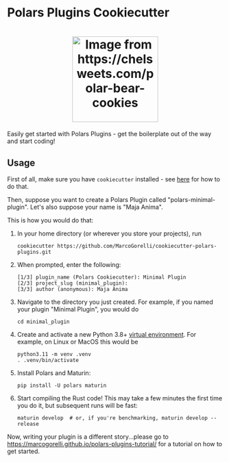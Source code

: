 # Polars Plugins Cookiecutter

<h1 align="center">
        <img
                width="200"
                alt="Image from https://chelsweets.com/polar-bear-cookies"
                src="https://github.com/MarcoGorelli/cookiecutter-polars-plugins/assets/33491632/401ae923-a612-4346-bc65-523ee344f437">
</h1>

Easily get started with Polars Plugins - get the boilerplate
out of the way and start coding!

## Usage

First of all, make sure you have `cookiecutter` installed - see
[here](https://cookiecutter.readthedocs.io/en/stable/installation.html)
for how to do that.

Then, suppose you want to create a Polars Plugin called "polars-minimal-plugin".
Let's also suppose your name is "Maja Anima".

This is how you would do that:

1. In your home directory (or wherever you store your projects), run
   ```console
   cookiecutter https://github.com/MarcoGorelli/cookiecutter-polars-plugins.git
   ```
2. When prompted, enter the following:
   ```
   [1/3] plugin_name (Polars Cookiecutter): Minimal Plugin
   [2/3] project_slug (minimal_plugin):
   [3/3] author (anonymous): Maja Anima
   ```
3. Navigate to the directory you just created. For example, if you named your plugin "Minimal Plugin",
   you would do
   ```
   cd minimal_plugin
   ```
5. Create and activate a new Python 3.8+ [virtual environment](https://docs.python.org/3/library/venv.html).
   For example, on Linux or MacOS this would be
   ```
   python3.11 -m venv .venv
   . .venv/bin/activate
   ```
7. Install Polars and Maturin:
   ```
   pip install -U polars maturin
   ```
8. Start compiling the Rust code! This may take a few minutes the first time you do it, but subsequent
   runs will be fast:
   ```
   maturin develop  # or, if you're benchmarking, maturin develop --release
   ```

Now, writing your plugin is a different story...please go to https://marcogorelli.github.io/polars-plugins-tutorial/
for a tutorial on how to get started.
